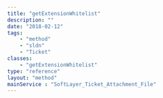 ```yaml
---
title: "getExtensionWhitelist"
description: ""
date: "2018-02-12"
tags:
    - "method"
    - "sldn"
    - "Ticket"
classes:
    - "getExtensionWhitelist"
type: "reference"
layout: "method"
mainService : "SoftLayer_Ticket_Attachment_File"
---
```


